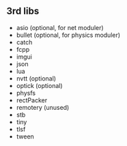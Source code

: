## 3rd libs
 * asio     (optional, for net moduler)
 * bullet   (optional, for physics moduler)
 * catch
 * fcpp
 * imgui
 * json
 * lua
 * nvtt     (optional)
 * optick   (optional)
 * physfs
 * rectPacker
 * remotery (unused)
 * stb
 * tiny
 * tlsf
 * tween